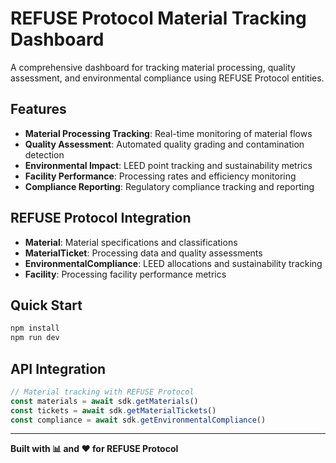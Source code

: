 # REFUSE Protocol Material Tracking Dashboard

A comprehensive dashboard for tracking material processing, quality assessment, and environmental compliance using REFUSE Protocol entities.

## Features

- **Material Processing Tracking**: Real-time monitoring of material flows
- **Quality Assessment**: Automated quality grading and contamination detection
- **Environmental Impact**: LEED point tracking and sustainability metrics
- **Facility Performance**: Processing rates and efficiency monitoring
- **Compliance Reporting**: Regulatory compliance tracking and reporting

## REFUSE Protocol Integration

- **Material**: Material specifications and classifications
- **MaterialTicket**: Processing data and quality assessments
- **EnvironmentalCompliance**: LEED allocations and sustainability tracking
- **Facility**: Processing facility performance metrics

## Quick Start

```bash
npm install
npm run dev
```

## API Integration

```typescript
// Material tracking with REFUSE Protocol
const materials = await sdk.getMaterials()
const tickets = await sdk.getMaterialTickets()
const compliance = await sdk.getEnvironmentalCompliance()
```

---

**Built with 📊 and ❤️ for REFUSE Protocol**
